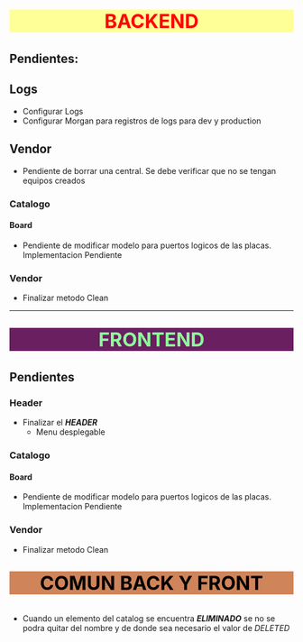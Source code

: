 <p style="color: red; font-size: 34px; text-transform: uppercase; font-weight: bold; background-color: #ffff97; text-align: center">Backend</p>

## Pendientes:

## Logs

- Configurar Logs
- Configurar Morgan para registros de logs para dev y production

## Vendor
- Pendiente de borrar una central. Se debe verificar que no se tengan equipos creados

### Catalogo

#### Board
- Pendiente de modificar modelo para puertos logicos de las placas. Implementacion Pendiente

### Vendor

- Finalizar metodo Clean


_________________________________
<p style="color: #8AFF97; font-size: 34px; text-transform: uppercase; font-weight: bold; background-color: #691F60; text-align: center; margin-top: 30px">Frontend</p>

## Pendientes

### Header

- Finalizar el ***HEADER***
    - Menu desplegable

### Catalogo

#### Board
- Pendiente de modificar modelo para puertos logicos de las placas. Implementacion Pendiente

### Vendor

- Finalizar metodo Clean

<p style="color: #000; font-size: 34px; text-transform: uppercase; font-weight: bold; background-color: #CF845a; text-align: center; margin-top: 30px">COMUN BACK y FRONT</p>

- Cuando un elemento del catalog se encuentra ***ELIMINADO*** se no se podra quitar del nombre y de donde sea necesario el valor de _DELETED_   

